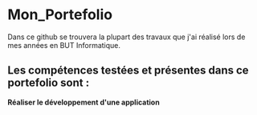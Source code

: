 # Mon_Portefolio
Dans ce github se trouvera la plupart des travaux que j'ai réalisé lors de mes années en BUT Informatique.

## Les compétences testées et présentes dans ce portefolio sont :
  
  **Réaliser le développement d'une application**
